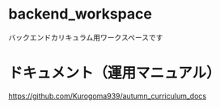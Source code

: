 # backend_workspace
バックエンドカリキュラム用ワークスペースです

# ドキュメント（運用マニュアル）
https://github.com/Kurogoma939/autumn_curriculum_docs
